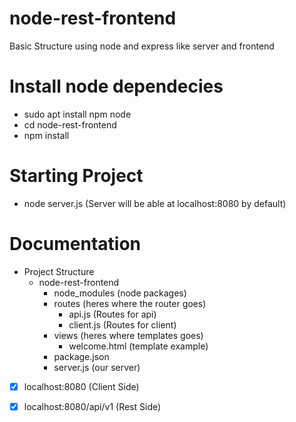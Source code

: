 # node-rest-frontend

Basic Structure using node and express like server and frontend

# Install node dependecies
  * sudo apt install npm node  
  * cd node-rest-frontend
  * npm install

# Starting Project
  * node server.js (Server will be able at localhost:8080 by default)

# Documentation
  * Project Structure
    * node-rest-frontend
      * node_modules (node packages)
      * routes (heres where the router goes)
        * api.js (Routes for api)
        * client.js (Routes for client)
      * views (heres where templates goes)
         * welcome.html (template example)
      * package.json
      * server.js (our server)
      
  - [x] localhost:8080 (Client Side)
  - [x] localhost:8080/api/v1 (Rest Side)
                    
     
